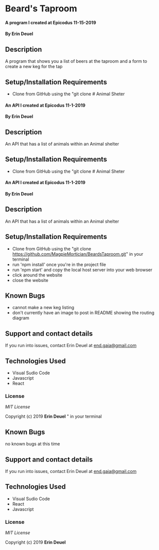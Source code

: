 # Beard's Taproom

#### A program I created at Epicodus 11-15-2019

#### By Erin Deuel

## Description

A program that shows you a list of beers at the taproom and a form to create a new keg for the tap

## Setup/Installation Requirements

* Clone from GitHub using the "git clone # Animal Sheter 

#### An API I created at Epicodus 11-1-2019

#### By Erin Deuel

## Description

An API that has a list of animals within an Animal shelter

## Setup/Installation Requirements

* Clone from GitHub using the "git clone # Animal Sheter 

#### An API I created at Epicodus 11-1-2019

#### By Erin Deuel

## Description

An API that has a list of animals within an Animal shelter

## Setup/Installation Requirements

* Clone from GitHub using the "git clone https://github.com/MagpieMortician/BeardsTaproom.git" in your terminal
* run 'npm install' once you're in the project file
* run 'npm start' and copy the local host server into your web browser
* click around the website
* close the website 

## Known Bugs

* cannot make a new keg listing
* don't currently have an image to post in README showing the routing diagram

## Support and contact details

If you run into issues, contact Erin Deuel at end.gaia@gmail.com

## Technologies Used

* Visual Sudio Code
* Javascript
* React

### License

*MIT License*

Copyright (c) 2019 **Erin Deuel**
" in your terminal


## Known Bugs

no known bugs at this time

## Support and contact details

If you run into issues, contact Erin Deuel at end.gaia@gmail.com

## Technologies Used

* Visual Sudio Code
* React
* Javascript

### License

*MIT License*

Copyright (c) 2019 **Erin Deuel**
